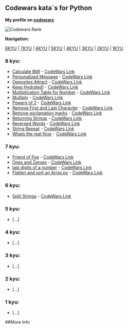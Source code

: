 ## Codewars kata\`s for Python

**My profile on [codewars](https://www.codewars.com/users/jacmy)**

![Codewars Rank](https://www.codewars.com/users/jacmy/badges/large)

**Navigation:**

[8KYU](https://github.com/myers-jacobandrew/codewars-python/tree/main/8%20kyu#8-kyu) | [7KYU](https://github.com/myers-jacobandrew/codewars-python/tree/main/7%20kyu#7-kyu) | [6KYU](https://github.com/myers-jacobandrew/codewars-python/tree/main/6%20kyu#6-kyu) | [5KYU](https://github.com/myers-jacobandrew/codewars-python/tree/main/5%20kyu#5-kyu) | [4KYU](https://github.com/myers-jacobandrew/codewars-python/tree/main/4%20kyu#4-kyu) | [3KYU](https://github.com/myers-jacobandrew/codewars-python/tree/main/3%20kyu#3-kyu) | [2KYU](https://github.com/myers-jacobandrew/codewars-python/tree/main/2%20kyu#2-kyu) | [1KYU](https://github.com/myers-jacobandrew/codewars-python/tree/main/1%20kyu#1-kyu) 

### 8 kyu:
- [Calculate BMI](https://github.com/myers-jacobandrew/codewars-python/blob/main/8%20kyu/Calculate%20BMI.py) - [CodeWars Link](https://www.codewars.com/kata/57a429e253ba3381850000fb)
- [Personalized Message](https://github.com/myers-jacobandrew/codewars-python/blob/main/8%20kyu/Grasshopper%20-%20Personalized%20Message.py) - [CodeWars Link](https://www.codewars.com/kata/5772da22b89313a4d50012f7)
- [Opposites Attract](https://github.com/myers-jacobandrew/codewars-python/blob/main/8%20kyu/Gravity%20Flip.py) - [CodeWars Link](https://www.codewars.com/kata/555086d53eac039a2a000083)
- [Keep Hydrated!](https://github.com/myers-jacobandrew/codewars-python/blob/main/8%20kyu/Keep%20Hydrated!.py) - [CodeWars Link](https://www.codewars.com/kata/582cb0224e56e068d800003c)
- [Multiplication Table for Number](https://github.com/myers-jacobandrew/codewars-python/blob/main/8%20kyu/Multiplication%20table%20for%20number.py) - [CodeWars Link](https://www.codewars.com/kata/5a2fd38b55519ed98f0000ce)
- [Multiply](https://github.com/myers-jacobandrew/codewars-python/blob/main/8%20kyu/Multiply.py) - [CodeWars Link](https://www.codewars.com/kata/50654ddff44f800200000004)
- [Powers of 2](https://github.com/myers-jacobandrew/codewars-python/blob/main/8%20kyu/Powers%20of%202.py) - [CodeWars Link](https://www.codewars.com/kata/57a083a57cb1f31db7000028)
- [Remove First and Last Character](https://github.com/myers-jacobandrew/codewars-python/blob/main/8%20kyu/Remove%20First%20and%20Last%20Character.py) - [CodeWars Link](https://www.codewars.com/kata/56bc28ad5bdaeb48760009b0)
- [Remove exclamation marks](https://github.com/myers-jacobandrew/codewars-python/blob/main/8%20kyu/Remove%20exclamation%20marks.py) - [CodeWars Link](https://www.codewars.com/kata/57a0885cbb9944e24c00008e)
- [Returning Strings](https://github.com/myers-jacobandrew/codewars-python/blob/main/8%20kyu/Returning%20Strings.py) - [CodeWars Link](https://www.codewars.com/kata/55a70521798b14d4750000a4)
- [Reversed Words](https://github.com/myers-jacobandrew/codewars-python/blob/main/8%20kyu/Reversed%20Words.py) - [CodeWars Link](https://www.codewars.com/kata/51c8991dee245d7ddf00000e)
- [String Repeat](https://github.com/myers-jacobandrew/codewars-python/blob/main/8%20kyu/String%20repeat.py) - [CodeWars Link](https://www.codewars.com/kata/57a0e5c372292dd76d000d7e)
- [Whats the real floor](https://github.com/myers-jacobandrew/codewars-python/blob/main/8%20kyu/What's%20the%20real%20floor.py) - [CodeWars Link](https://www.codewars.com/kata/574b3b1599d8f897470018f6)



### 7 kyu:

- [Friend of Foe](https://github.com/myers-jacobandrew/codewars-python/blob/main/7%20kyu/Friend%20or%20Foe.py) - [CodeWars Link](https://www.codewars.com/kata/55b42574ff091733d900002f)
- [Ones and Zeroes](https://github.com/myers-jacobandrew/codewars-python/blob/main/7%20kyu/Ones%20and%20Zeros.py) - [CodeWars Link](https://www.codewars.com/kata/578553c3a1b8d5c40300037c)
- [last digits of a number](https://github.com/myers-jacobandrew/codewars-python/blob/main/7%20kyu/last%20digits%20of%20a%20number.py) - [CodeWars Link](https://www.codewars.com/kata/5cd5ba1ce4471a00256930c0)
- [Flatten and sort an Array.py](https://github.com/myers-jacobandrew/codewars-python/blob/main/7%20kyu/Flatten%20and%20sort%20an%20Array.py) - [CodeWars Link](https://www.codewars.com/kata/57ee99a16c8df7b02d00045f)



### 6 kyu:

- [Split Strings](https://github.com/myers-jacobandrew/codewars-python/blob/main/6%20kyu/Split%20Strings.py) - [CodeWars Link](https://www.codewars.com/kata/515de9ae9dcfc28eb6000001)

### 5 kyu:
- [...]

### 4 kyu:
- [...]

### 3 kyu:
- [...]

### 2 kyu:
- [...]

### 1 kyu:
- [...]


##More Info
